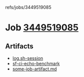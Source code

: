 refs/jobs/3449519085

# Job [3449519085](https://github.com/rokmoln/support-firecloud/runs/3449519085?check_suite_focus=true)

## Artifacts

* [log.sh-session](log.sh-session)
* [sf-ci-echo-benchmark](sf-ci-echo-benchmark)
* [some-job-artifact.md](some-job-artifact.md)

